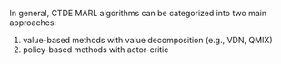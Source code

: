 In general, CTDE MARL algorithms can be categorized into two main approaches: 
1. value-based methods with value decomposition (e.g., VDN, QMIX) 
2. policy-based methods with actor-critic